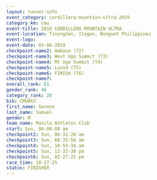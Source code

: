 ```yaml
---
layout: runner-info 
event_category: cordillera-mountain-ultra-2019 
category_km: cmu 
event-title: 2019 CORDILLERA MOUNTAIN ULTRA 
event-location: Tinongdan, Itogon, Benguet Philippines 
event-logo: 
event-date: 03-06-2019 
checkpoint-name2: Ambasa (T2) 
checkpoint-name3: West Ugo Summit (T3) 
checkpoint-name4: Mt Ugo Summit (T4) 
checkpoint-name5: Lusod (T5) 
checkpoint-name6: FINISH (T6) 
checkpoint-name7: 
overall_rank: 61
gender_rank: 46
category_rank: 20
bib: CMU063
first_name: Serene
last_name: Samuel
gender: M
team_name: Manila Athletes Club
start: Sun, 04-00-00 am
checkpoint2: Sun, 06-32-26 am
checkpoint3: Sun, 08-35-56 am
checkpoint4: Sun, 10-59-16 am
checkpoint5: Sun, 12-32-30 pm
checkpoint6: Sun, 02-27-25 pm
race_time: 10-27-25
status: FINISHER
---
```

